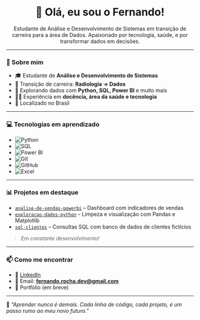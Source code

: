 <h1 align="center">👋 Olá, eu sou o Fernando!</h1>

<p align="center">
  Estudante de Análise e Desenvolvimento de Sistemas em transição de carreira para a área de Dados.  
  Apaixonado por tecnologia, saúde, e por transformar dados em decisões.
</p>

---

### 🚀 Sobre mim

- 🎓 Estudante de **Análise e Desenvolvimento de Sistemas**
- 🧠 Transição de carreira: **Radiologia → Dados**
- 🧪 Explorando dados com **Python, SQL, Power BI** e muito mais
- 👨‍🏫 Experiência em **docência, área da saúde e tecnologia**
- 📍 Localizado no Brasil

---

### 💻 Tecnologias em aprendizado

- ![Python](https://img.shields.io/badge/-Python-3776AB?style=flat-square&logo=python&logoColor=white)
- ![SQL](https://img.shields.io/badge/-SQL-4479A1?style=flat-square&logo=mysql&logoColor=white)
- ![Power BI](https://img.shields.io/badge/-Power%20BI-F2C811?style=flat-square&logo=powerbi&logoColor=black)
- ![Git](https://img.shields.io/badge/-Git-F05032?style=flat-square&logo=git&logoColor=white)
- ![GitHub](https://img.shields.io/badge/-GitHub-181717?style=flat-square&logo=github&logoColor=white)
- ![Excel](https://img.shields.io/badge/-Excel-217346?style=flat-square&logo=microsoft-excel&logoColor=white)

---

### 📊 Projetos em destaque

- [`analise-de-vendas-powerbi`](https://github.com/seu-usuario/analise-de-vendas-powerbi) – Dashboard com indicadores de vendas
- [`exploracao-dados-python`](https://github.com/seu-usuario/exploracao-dados-python) – Limpeza e visualização com Pandas e Matplotlib
- [`sql-clientes`](https://github.com/seu-usuario/sql-clientes) – Consultas SQL com banco de dados de clientes fictícios

> *Em constante desenvolvimento!*

---

### 📫 Como me encontrar

- 💼 [LinkedIn](https://www.linkedin.com/in/fernando-rocha-3b6b36378)  
- 📧 Email: **fernando.rocha.dev@gmail.com**  
- 📁 Portfólio (em breve)

---

📌 *“Aprender nunca é demais. Cada linha de código, cada projeto, é um passo rumo ao meu novo futuro.”*
